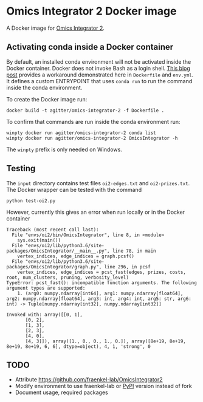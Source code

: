 # Omics Integrator 2 Docker image

A Docker image for [Omics Integrator 2](https://github.com/fraenkel-lab/OmicsIntegrator2).

## Activating conda inside a Docker container

By default, an installed conda environment will not be activated inside the Docker container.
Docker does not invoke Bash as a login shell.
[This blog post](https://pythonspeed.com/articles/activate-conda-dockerfile/) provides a workaround demonstrated here in `Dockerfile` and `env.yml`.
It defines a custom ENTRYPOINT that uses `conda run` to run the command inside the conda environment.

To create the Docker image run:
```
docker build -t agitter/omics-integrator-2 -f Dockerfile .
```

To confirm that commands are run inside the conda environment run:
```
winpty docker run agitter/omics-integrator-2 conda list
winpty docker run agitter/omics-integrator-2 OmicsIntegrator -h
```
The `winpty` prefix is only needed on Windows.

## Testing
The `input` directory contains test files `oi2-edges.txt` and `oi2-prizes.txt`.
The Docker wrapper can be tested with the command
```
python test-oi2.py
```

However, currently this gives an error when run locally or in the Docker container
```
Traceback (most recent call last):
  File "envs/oi2/bin/OmicsIntegrator", line 8, in <module>
    sys.exit(main())
  File "envs/oi2/lib/python3.6/site-packages/OmicsIntegrator/__main__.py", line 78, in main
    vertex_indices, edge_indices = graph.pcsf()
  File "envs/oi2/lib/python3.6/site-packages/OmicsIntegrator/graph.py", line 296, in pcsf
    vertex_indices, edge_indices = pcst_fast(edges, prizes, costs, root, num_clusters, pruning, verbosity_level)
TypeError: pcst_fast(): incompatible function arguments. The following argument types are supported:
    1. (arg0: numpy.ndarray[int64], arg1: numpy.ndarray[float64], arg2: numpy.ndarray[float64], arg3: int, arg4: int, arg5: str, arg6: int) -> Tuple[numpy.ndarray[int32], numpy.ndarray[int32]]

Invoked with: array([[0, 1],
       [0, 2],
       [1, 3],
       [2, 3],
       [4, 0],
       [4, 3]]), array([1., 0., 0., 1., 0.]), array([8e+19, 8e+19, 8e+19, 8e+19, 6, 6], dtype=object), 4, 1, 'strong', 0
```

## TODO
- Attribute https://github.com/fraenkel-lab/OmicsIntegrator2
- Modify environment to use fraenkel-lab or [PyPI](https://pypi.org/project/OmicsIntegrator/) version instead of fork
- Document usage, required packages